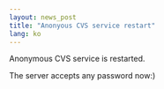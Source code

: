 ```yaml
---
layout: news_post
title: "Anonyous CVS service restart"
lang: ko
---
```


Anonymous CVS service is restarted.

The server accepts any password now:)

